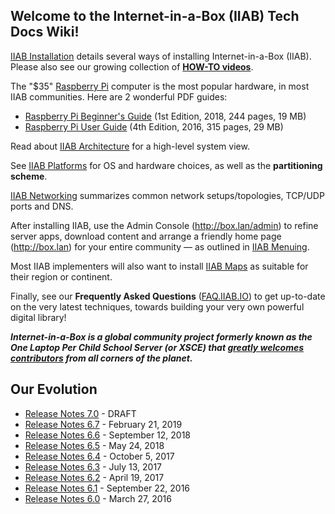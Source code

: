## Welcome to the Internet-in-a-Box (IIAB) Tech Docs Wiki!

[IIAB Installation](https://github.com/iiab/iiab/wiki/IIAB-Installation) details several ways of installing Internet-in-a-Box (IIAB).  Please also see our growing collection of **[HOW-TO videos](https://www.youtube.com/channel/UC0cBGCxr_WPBPa3IqPVEe3g)**.

The "$35" [Raspberry Pi](https://www.raspberrypi.org/) computer is the most popular hardware, in most IIAB communities.
 Here are 2 wonderful PDF guides:
* [Raspberry Pi Beginner's Guide](https://www.raspberrypi.org/magpi-issues/Beginners_Guide_v1.pdf) (1st Edition, 2018, 244 pages, 19 MB)
* [Raspberry Pi User Guide](https://dn.odroid.com/IoT/other_doc.pdf) (4th Edition, 2016, 315 pages, 29 MB)

Read about [IIAB Architecture](https://github.com/iiab/iiab/wiki/IIAB-Architecture) for a high-level system view.

See [IIAB Platforms](https://github.com/iiab/iiab/wiki/IIAB-Platforms) for OS and hardware choices, as well as the **partitioning scheme**.

[IIAB Networking](https://github.com/iiab/iiab/wiki/IIAB-Networking) summarizes common network setups/topologies, TCP/UDP ports and DNS.

After installing IIAB, use the Admin Console (http://box.lan/admin) to refine server apps, download content and arrange a friendly home page (http://box.lan) for your entire community &mdash; as outlined in [IIAB Menuing](https://github.com/iiab/iiab/wiki/IIAB-Menuing).

Most IIAB implementers will also want to install [IIAB Maps](https://github.com/iiab/iiab/wiki/IIAB-Maps) as suitable for their region or continent.

Finally, see our **Frequently Asked Questions** ([FAQ.IIAB.IO](http://FAQ.IIAB.IO)) to get up-to-date on the very latest techniques, towards building your very own powerful digital library!

**_Internet-in-a-Box is a global community project formerly known as the One Laptop Per Child School Server (or XSCE) that [greatly welcomes contributors](http://internet-in-a-box.org/pages/contributing.html) from all corners of the planet._**


## Our Evolution

* [Release Notes 7.0](https://github.com/iiab/iiab/wiki/IIAB-7.0-Release-Notes) - DRAFT
* [Release Notes 6.7](https://github.com/iiab/iiab/wiki/IIAB-6.7-Release-Notes) - February 21, 2019
* [Release Notes 6.6](https://github.com/iiab/iiab/wiki/IIAB-6.6-Release-Notes) - September 12, 2018
* [Release Notes 6.5](https://github.com/iiab/iiab/wiki/IIAB-6.5-Release-Notes) - May 24, 2018
* [Release Notes 6.4](https://github.com/iiab/iiab/wiki/IIAB-6.4-Release-Notes) - October 5, 2017
* [Release Notes 6.3](https://github.com/iiab/iiab/wiki/IIAB-6.3-Release-Notes) - July 13, 2017
* [Release Notes 6.2](https://github.com/xsce/xsce/wiki/IIAB-6.2-Release-Notes) - April 19, 2017
* [Release Notes 6.1](https://github.com/xsce/xsce/blob/release-6.2/ReleaseNotes6.1.md) - September 22, 2016
* [Release Notes 6.0](https://github.com/xsce/xsce/blob/release-6.2/ReleaseNotes6.0.md) - March 27, 2016
